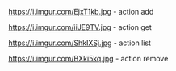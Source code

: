 https://i.imgur.com/EjxT1kb.jpg - action add

https://i.imgur.com/iiJE9TV.jpg - action get

https://i.imgur.com/ShkIXSj.jpg - action list

https://i.imgur.com/BXki5kq.jpg - action remove
